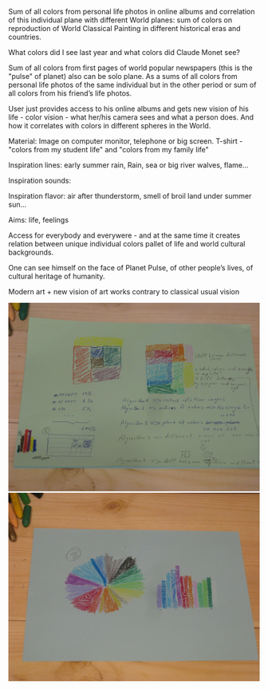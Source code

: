 Sum of all colors from personal life photos in online albums and correlation of this individual plane with different World planes: sum of colors on reproduction of World Classical Painting in different historical eras and countries. 

What colors did I see last year and what colors did Claude Monet see?

Sum of all colors from first pages of world popular newspapers (this is the "pulse" of planet) also can be solo plane. As a sums of all colors from personal life photos of the same individual but in the other period or sum of all colors from his friend’s life photos.

User just provides access to his online albums and gets new vision of his life - color vision - what her/his camera sees and what a person does. And how it correlates with colors in different spheres in the World.

Material: Image on computer monitor, telephone or big screen. T-shirt - "colors from my student life" and "colors from my family life"

Inspiration lines: early summer rain, Rain, sea or big river walves, flame...

Inspiration sounds: 

Inspiration flavor: air after thunderstorm, smell of broil land under summer sun...

Aims: life, feelings

Access for everybody and everywere - and at the same time it creates relation between unique individual colors pallet of life and world cultural backgrounds.

One can see himself on the face of Planet Pulse, of other people’s lives, of cultural heritage of humanity.

Modern art + new vision of art works contrary to classical usual vision

![Image](../project_images/IMG_8368.JPG?raw=true "Conception and ideas 1")
![Image](../project_images/IMG_8367.JPG?raw=true "Conception and ideas 2")